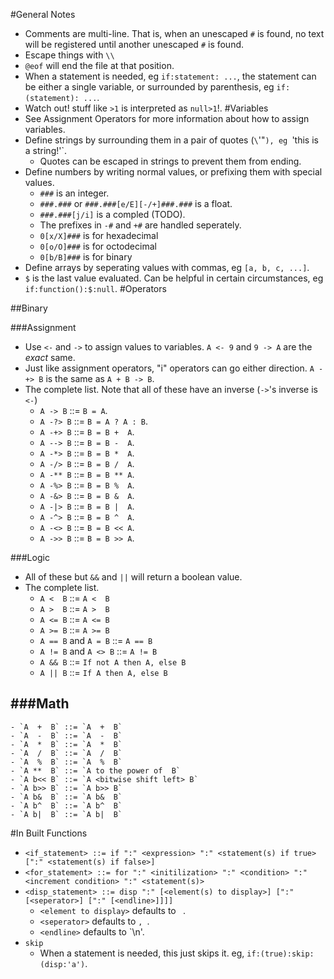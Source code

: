 #General Notes
- Comments are multi-line. That is, when an unescaped `#` is found, no text will be registered until another unescaped `#` is found.
- Escape things with `\\`
- `@eof` will end the file at that position.<br>
- When a statement is needed, eg `if:statement: ...`, the statement can be either a single variable, or surrounded by parenthesis, eg `if:(statement): ...`.
- Watch out! stuff like `>1` is interpreted as `null>1`!.
#Variables
- See Assignment Operators for more information about how to assign variables.
- Define strings by surrounding them in a pair of quotes (`\`'"`), eg `'this is a string!'`.
  - Quotes can be escaped in strings to prevent them from ending.
- Define numbers by writing normal values, or prefixing them with special values.
  - `###` is an integer.
  - `###.###` or `###.###[e/E][-/+]###.###` is a float.
  - `###.###[j/i]` is a compled (TODO).
  - The prefixes in `-#` and `+#` are handled seperately.
  - `0[x/X]###` is for hexadecimal
  - `0[o/O]###` is for octodecimal
  - `0[b/B]###` is for binary
- Define arrays by seperating values with commas, eg `[a, b, c, ...]`.
- `$` is the last value evaluated. Can be helpful in certain circumstances, eg `if:function():$:null`.
#Operators

##Binary

###Assignment
- Use `<-` and `->` to assign values to variables. `A <- 9` and `9 -> A` are the _exact_ same.
- Just like assignment operators, "i" operators can go either direction. `A -+> B` is the same as `A + B -> B`.
- The complete list. Note that all of these have an inverse (`->`'s inverse is `<-`)
    - `A -> B`  ::= `B = A`.
    - `A -?> B` ::= `B = A ? A : B`.
    - `A -+> B` ::= `B = B +  A`.
    - `A --> B` ::= `B = B -  A`.
    - `A -*> B` ::= `B = B *  A`.
    - `A -/> B` ::= `B = B /  A`.
    - `A -** B` ::= `B = B ** A`.
    - `A -%> B` ::= `B = B %  A`.
    - `A -&> B` ::= `B = B &  A`.
    - `A -|> B` ::= `B = B |  A`.
    - `A -^> B` ::= `B = B ^  A`.
    - `A -<> B` ::= `B = B << A`.
    - `A ->> B` ::= `B = B >> A`.

###Logic
  - All of these but `&&` and `||` will return a boolean value.
  - The complete list.
    - `A <  B` ::= `A <  B`
    - `A >  B` ::= `A >  B`
    - `A <= B` ::= `A <= B`
    - `A >= B` ::= `A >= B`
    - `A == B` and `A = B` ::= `A == B`
    - `A != B` and `A <> B` ::= `A != B`
    - `A && B` ::= `If not A then A, else B`
    - `A || B` ::= `If A then A, else B`

###Math
  -  

    - `A  +  B` ::= `A  +  B`
    - `A  -  B` ::= `A  -  B`
    - `A  *  B` ::= `A  *  B`
    - `A  /  B` ::= `A  /  B`
    - `A  %  B` ::= `A  %  B`
    - `A **  B` ::= `A to the power of  B`
    - `A b<< B` ::= `A <bitwise shift left> B`
    - `A b>> B` ::= `A b>> B`
    - `A b&  B` ::= `A b&  B`
    - `A b^  B` ::= `A b^  B`
    - `A b|  B` ::= `A b|  B`
#In Built Functions
- `<if_statement> ::= if ":" <expression> ":" <statement(s) if true> [":" <statement(s) if false>]`
- `<for_statement> ::= for ":" <initilization> ":" <condition> ":" <increment condition> ":" <statement(s)>`
- `<disp_statement> ::= disp ":" [<element(s) to display>] [":" [<seperator>] [":" [<endline>]]]]`
  - `<element to display>` defaults to ` `.
  - `<seperator>` defaults to `, `.
  - `<endline>` defaults to `\n'.
- `skip`
  - When a statement is needed, this just skips it. eg, `if:(true):skip:(disp:'a')`.






























